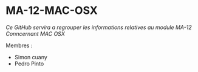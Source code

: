 # MA-12-MAC-OSX

*Ce GitHub servira a regrouper les informations relatives au module MA-12 Conncernant MAC OSX*

Membres : 
- Simon cuany
- Pedro Pinto
